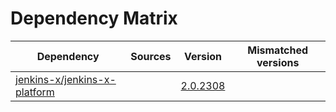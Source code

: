 # Dependency Matrix

Dependency | Sources | Version | Mismatched versions
---------- | ------- | ------- | -------------------
[jenkins-x/jenkins-x-platform](https://github.com/jenkins-x/jenkins-x-platform) |  | [2.0.2308](https://github.com/jenkins-x/jenkins-x-platform/releases/tag/v2.0.2308) | 
